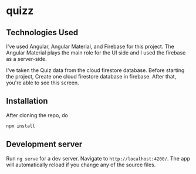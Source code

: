 # quizz

## Technologies Used

I've used Angular, Angular Material, and Firebase for this project. The Angular Material plays the main role for the UI side and I used the firebase as a server-side. 

I've taken the Quiz data from the cloud firestore database. Before starting the project, Create one cloud firestore database in firebase. After that, you're able to see this screen.

## Installation

After cloning the repo, do
```bash
npm install
```

## Development server

Run `ng serve` for a dev server. Navigate to `http://localhost:4200/`. The app will automatically reload if you change any of the source files.
